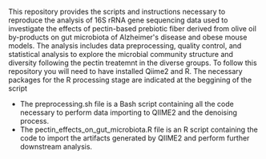 This repository provides the scripts and instructions necessary to reproduce the analysis of 16S rRNA gene sequencing  data used to investigate the effects of pectin-based prebiotic fiber derived from olive oil by-products on gut microbiota of Alzheimer's disease and obese mouse models. The analysis includes data preprocessing, quality control, and statistical analysis to explore the microbial community structure and diversity following the pectin treatemnt in the diverse groups.  To follow this repository you will need to have installed Qiime2 and R. The necessary packages for the R processing stage are indicated at the beggining of the script

* The preprocessing.sh file is a Bash script containing all the code necessary to perform data importing to QIIME2 and the denoising process.
* The pectin_effects_on_gut_microbiota.R file is an R script containing the code to import the artifacts generated by QIIME2 and perform further downstream analysis.


